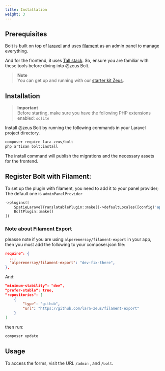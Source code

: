 ```yaml
---
title: Installation
weight: 3
---
```


## Prerequisites

Bolt is built on top of [laravel](https://laravel.com/docs/master) and uses [filament](https://filamentphp.com/docs/3.x/panels/installation) as an admin panel to manage everything.

And for the frontend, it uses [Tall stack](https://tallstack.dev/).
So, ensure you are familiar with these tools before diving into @zeus Bolt.

> **Note**\
> You can get up and running with our [starter kit Zeus](https://github.com/lara-zeus/zeus).

## Installation

> **Important**\
> Before starting, make sure you have the following PHP extensions enabled:
`sqlite`

Install @zeus Bolt by running the following commands in your Laravel project directory.

```bash
composer require lara-zeus/bolt
php artisan bolt:install
```

The install command will publish the migrations and the necessary assets for the frontend.

## Register Bolt with Filament:

To set up the plugin with filament, you need to add it to your panel provider; The default one is `adminPanelProvider`

```php
->plugins([
    SpatieLaravelTranslatablePlugin::make()->defaultLocales([config('app.locale')]),
    BoltPlugin::make()
])
```

### Note about Filament Export

pleasse note if you are using `alperenersoy/filament-export` in your app, then you must add the following to your composer.json file:

```json
require": {
  ...
  "alperenersoy/filament-export": "dev-fix-there",
},
```

And:

```json
"minimum-stability": "dev",
"prefer-stable": true,
"repositories": [
    {
        "type": "github",
        "url": "https://github.com/lara-zeus/filament-export"
    }
]
```

then run:

```bash
composer update
```

## Usage

To access the forms, visit the URL `/admin` , and `/bolt`.
